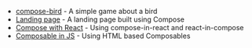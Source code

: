* [compose-bird](compose-bird) - A simple game about a bird
* [Landing page](landing) - A landing page built using Compose
* [Compose with React](with-react) - Using compose-in-react and react-in-compose
* [Composable in JS](compose-in-js) - Using HTML based Composables